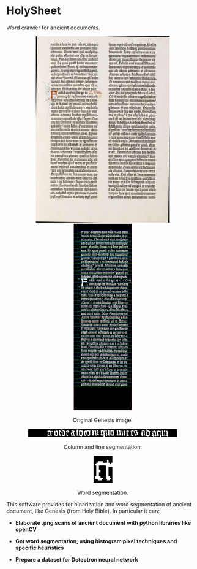 # HolySheet
Word crawler for ancient documents.

<div align="center">

<div>
<img src="demoImages/Gut-24.png" width="350px" float="left"/>

<img src="demoImages/binarizedColumn.png" width="152px" float="right"/> 
</div>

Original Genesis image. 

<img src="demoImages/binarizedRow.png"/>

Column and line segmentation.

<img src="demoImages/binarizedWord.png"/>

Word segmentation.

</div>

This software provides for binarization and word segmentation of ancient document,
like Genesis (from Holy Bible). In particular it can:

- **Elaborate .png scans of ancient document with python libraries like openCV**

- **Get word segmentation, using histogram pixel techniques and specific heuristics**

- **Prepare a dataset for Detectron neural network**
